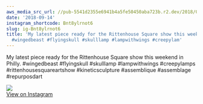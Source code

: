 ```yaml
---
aws_media_src_url: //pub-5541d2355e6941b4a5fe50450aba723b.r2.dev/2018/09/2018-09-14_19-17-38_UTC.jpg
date: '2018-09-14'
instagram_shortcode: Bnt8ylrnot6
slug: ig-Bnt8ylrnot6
title: 'My latest piece ready for the Rittenhouse Square show this weekend in Philly.
  #wingedbeast #flyingskull #skulllamp #lampwithwings #creepylam'
---
```


My latest piece ready for the Rittenhouse Square show this weekend in Philly. #wingedbeast #flyingskull #skulllamp #lampwithwings #creepylamps #rittenhousesquareartshow #kineticsculpture #assemblique #assemblage #repurposdart 

![](//pub-5541d2355e6941b4a5fe50450aba723b.r2.dev/2018/09/2018-09-14_19-17-38_UTC.jpg)   
[View on Instagram](https://www.instagram.com/p/Bnt8ylrnot6/)